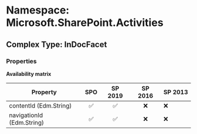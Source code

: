 # Namespace: Microsoft.SharePoint.Activities

## Complex Type: InDocFacet

### Properties

**Availability matrix**

Property | SPO | SP 2019 | SP 2016 | SP 2013
----------|:---:|:-------:|:-------:|:-------
contentId (Edm.String) | ✅ | ✅ | ❌ | ❌
navigationId (Edm.String) | ✅ | ✅ | ❌ | ❌
